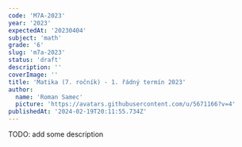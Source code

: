 ```yaml
---
code: 'M7A-2023'
year: '2023'
expectedAt: '20230404'
subject: 'math'
grade: '6'
slug: 'm7a-2023'
status: 'draft'
description: ''
coverImage: ''
title: 'Matika (7. ročník) - 1. řádný termín 2023'
author:
  name: 'Roman Samec'
  picture: 'https://avatars.githubusercontent.com/u/5671166?v=4'
publishedAt: '2024-02-19T20:11:55.734Z'
---
```


TODO: add some description